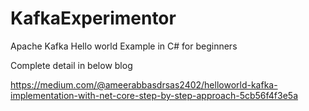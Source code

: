 # KafkaExperimentor
Apache Kafka Hello world Example in C# for beginners

Complete detail in below blog 

https://medium.com/@ameerabbasdrsas2402/helloworld-kafka-implementation-with-net-core-step-by-step-approach-5cb56f4f3e5a
